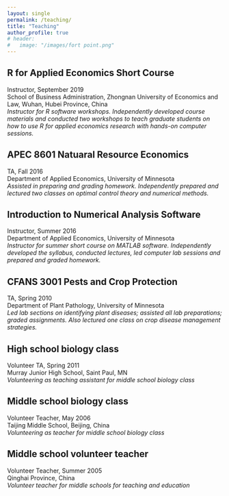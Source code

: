 ```yaml
---
layout: single
permalink: /teaching/
title: "Teaching"
author_profile: true
# header:
#   image: "/images/fort point.png"
---
```


## R for Applied Economics Short Course
Instructor, September 2019  
School of Business Administration, Zhongnan University of Economics and Law, Wuhan, Hubei Province, China  
*Instructor for R software workshops. Independently developed course materials and conducted two workshops to teach graduate students on how to use R for applied economics research with hands-on computer sessions.*  

## APEC 8601 Natuaral Resource Economics
TA, Fall 2016  
Department of Applied Economics, University of Minnesota  
*Assisted in preparing and grading homework. Independently prepared and lectured two classes on optimal control theory and numerical methods.*  

## Introduction to Numerical Analysis Software
Instructor, Summer 2016  
Department of Applied Economics, University of Minnesota  
*Instructor for summer short course on MATLAB software. Independently developed the syllabus, conducted lectures, led computer lab sessions and prepared and graded homework.*  

## CFANS 3001 Pests and Crop Protection
TA, Spring 2010  
Department of Plant Pathology, University of Minnesota  
*Led lab sections on identifying plant diseases; assisted all lab preparations; graded assignments. Also lectured one class on crop disease management strategies.*  

## High school biology class
Volunteer TA, Spring 2011  
Murray Junior High School, Saint Paul, MN  
*Volunteering as teaching assistant for middle school biology class*  

## Middle school biology class
Volunteer Teacher, May 2006  
Taijing Middle School, Beijing, China  
*Volunteering as teacher for middle school biology class*  

## Middle school volunteer teacher
Volunteer Teacher, Summer 2005  
Qinghai Province, China  
*Volunteer teacher for middle schools for teaching and education*  